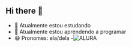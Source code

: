 ## Hi there 👋

- 🔭 Atualmente estou estudando
- 🌱 Atualmente estou aprendendo a programar
- 😄 Pronomes: ela/dela 
-![ALURA](WWW.alura.com.br)

